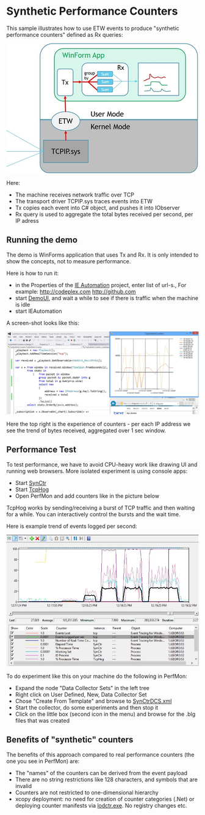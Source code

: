 # Synthetic Performance Counters

This sample illustrates how to use ETW events to produce "synthetic performance counters" defined as Rx queries:

![Overview](Overview.jpg)

Here:

- The machine receives network traffic over TCP
- The transport driver TCPIP.sys traces events into ETW
- Tx copies each event into C# object, and pushes it into IObserver
- Rx query is used to aggregate the total bytes received per second, per IP adress
 
## Running the demo
The demo is WinForms application that uses Tx and Rx. It is only intended to show the concepts, not to measure performance. 

Here is how to run it: 

* in the Properties of the [IE Automation](IEAutomation/Program.cs) project, enter list of url-s., For example: http://codeplex.com http://github.com
* start [DemoUI](DemoUI/TcpSyntheticCounters.cs), and wait a while to see if there is traffic when the machine is idle
* start IEAutomation

A screen-shot looks like this:

![SyntheticCounters.JPG](SyntheticCounters.JPG)

Here the top right is the experience of counters - per each IP address we see the trend of bytes received, aggregated over 1 sec window. 

## Performance Test

To test performance, we have to avoid CPU-heavy work like drawing UI and running web browsers. More isolated experiment is using console apps:

* Start [SynCtr](SynCtr/Program.cs)
* Start [TcpHog](TcpHog/Program.cs)
* Open PerfMon and add counters like in the picture below

TcpHog works by sending/receiving a burst of TCP traffic and then waiting for a while. You can interactively control the bursts and the wait time.

Here is example trend of events logged per second:

![SynCtr_Performance.JPG](SynCtr_Performance.JPG)

To do experiment like this on your machine do the following in PerfMon:

* Expand the node "Data Collector Sets" in the left tree
* Right click on User Defined, New, Data Collector Set
* Chose "Create From Template" and browse to [SynCtrDCS.xml](SynCtr/SynCtrDCS)
* Start the collector, do some experiments and then stop it
* Click on the little box (second icon in the menu) and browse for the .blg files that was created

## Benefits of "synthetic" counters

The benefits of this approach compared to real performance counters (the one you see in PerfMon) are:

- The "names" of the counters can be derived from the event payload
- There are no string restrictions like 128 characters, and symbols that are invalid
- Counters are not restricted to one-dimensional hierarchy
- xcopy deployment: no need for creation of counter categories (.Net) or deploying counter manifests via [lodctr.exe](http://technet.microsoft.com/en-us/library/bb490926.aspx). No registry changes etc. 

